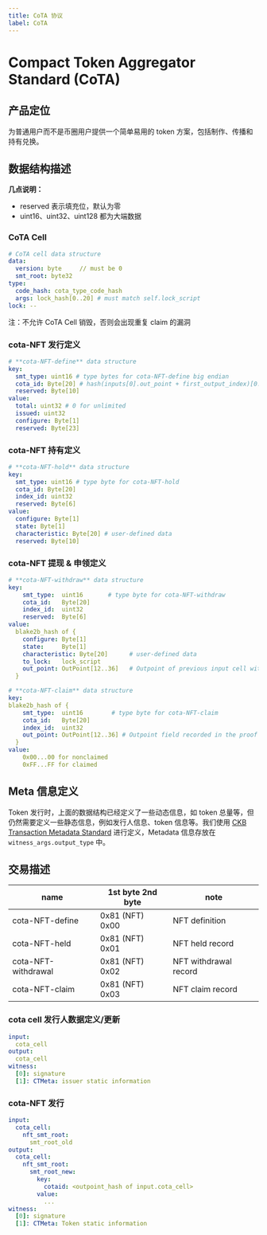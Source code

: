 ```yaml
---
title: CoTA 协议
label: CoTA
---
```


# Compact Token Aggregator Standard (CoTA)

## 产品定位

为普通用户而不是币圈用户提供一个简单易用的 token 方案，包括制作、传播和持有兑换。

## 数据结构描述

**几点说明：**

- reserved 表示填充位，默认为零
- uint16、uint32、uint128 都为大端数据

### CoTA Cell

```yaml
# CoTA cell data structure
data:
  version: byte     // must be 0
  smt_root: byte32
type:
  code_hash: cota_type_code_hash
  args: lock_hash[0..20] # must match self.lock_script
lock: --
```

注：不允许 CoTA Cell 销毁，否则会出现重复 claim 的漏洞

### cota-NFT 发行定义

```yaml
# **cota-NFT-define** data structure
key:
  smt_type: uint16 # type bytes for cota-NFT-define big endian
  cota_id: Byte[20] # hash(inputs[0].out_point + first_output_index)[0..20]
  reserved: Byte[10]
value:
  total: uint32 # 0 for unlimited
  issued: uint32
  configure: Byte[1]
  reserved: Byte[23]
```

### cota-NFT 持有定义

```yaml
# **cota-NFT-hold** data structure
key:
  smt_type: uint16 # type byte for cota-NFT-hold
  cota_id: Byte[20]
  index_id: uint32
  reserved: Byte[6]
value:
  configure: Byte[1]
  state: Byte[1]
  characteristic: Byte[20] # user-defined data
  reserved: Byte[10]
```

### cota-NFT 提现 & 申领定义

```yaml
# **cota-NFT-withdraw** data structure
key:
    smt_type:  uint16       # type byte for cota-NFT-withdraw
    cota_id:   Byte[20]
    index_id:  uint32
    reserved:  Byte[6]
value:
  blake2b_hash of {
    configure: Byte[1]
    state:     Byte[1]
    characteristic: Byte[20]      # user-defined data
    to_lock:   lock_script
    out_point: OutPoint[12..36]   # Outpoint of previous input cell with SMT
  }

# **cota-NFT-claim** data structure
key:
blake2b_hash of {
    smt_type:  uint16        # type byte for cota-NFT-claim
    cota_id:   Byte[20]
    index_id:  uint32
    out_point: OutPoint[12..36] # Outpoint field recorded in the proof
  }
value:
    0x00...00 for nonclaimed
    0xFF...FF for claimed
```

## Meta 信息定义

Token 发行时，上面的数据结构已经定义了一些动态信息，如 token 总量等，但仍然需要定义一些静态信息，例如发行人信息、token 信息等。我们使用 [CKB Transaction Metadata Standard](https://www.notion.so/CKB-Transaction-Metadata-Standard-ae5619dc762c4797a27f42854c4ab70f) 进行定义，Metadata 信息存放在 `witness_args.output_type` 中。

## 交易描述

| name                | 1st byte 2nd byte | note                  |
| ------------------- | ----------------- | --------------------- |
| cota-NFT-define     | 0x81 (NFT) 0x00   | NFT definition        |
| cota-NFT-held       | 0x81 (NFT) 0x01   | NFT held record       |
| cota-NFT-withdrawal | 0x81 (NFT) 0x02   | NFT withdrawal record |
| cota-NFT-claim      | 0x81 (NFT) 0x03   | NFT claim record      |

### cota cell 发行人数据定义/更新

```yaml
input:
  cota_cell
output:
  cota_cell
witness:
  [0]: signature
  [1]: CTMeta: issuer static information
```

### cota-NFT 发行

```yaml
input:
  cota_cell:
    nft_smt_root:
      smt_root_old
output:
  cota_cell:
    nft_smt_root:
      smt_root_new:
        key:
          cotaid: <outpoint_hash of input.cota_cell>
        value:
          ...
witness:
  [0]: signature
  [1]: CTMeta: Token static information
```
